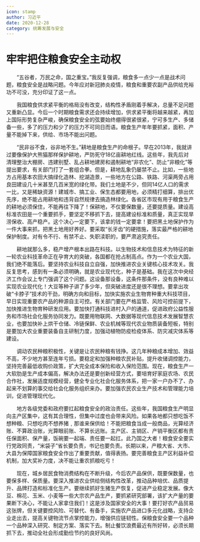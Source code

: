```yaml
---
icon: stamp
author: 习近平
date: 2020-12-28
category: 统筹发展与安全
---
```


# 牢牢把住粮食安全主动权

　　“五谷者，万民之命，国之重宝。”我反复强调，粮食多一点少一点是战术问题，粮食安全是战略问题。今年应对新冠肺炎疫情，粮食和重要农副产品供给充裕功不可没，充分印证了这一点。

　　我国粮食供求紧平衡的格局没有改变，结构性矛盾刚着手解决，总量不足问题又重新凸显。今后一个时期粮食需求还会持续增加，供求紧平衡将越来越紧，再加上国际形势复杂严峻，确保粮食安全的弦要始终绷得很紧很紧，宁可多生产、多储备一些，多了的压力和少了的压力不可同日而语。粮食生产年年要抓紧，面积、产量不能掉下来，供给、市场不能出问题。

　　“民非谷不食，谷非地不生。”耕地是粮食生产的命根子。早在2013年，我就讲过要像保护大熊猫那样保护耕地，严防死守18亿亩耕地红线。这些年，我先后对清理整治大棚房、违建别墅、乱占耕地建房和遏制耕地“非农化”、防止“非粮化”等提出要求，有关部门打了一套组合拳。但是，耕地乱象仍屡禁不止。比如，一些地方占用基本农田大搞绿化造林、挖湖造景，一些地方在公路、铁路、河渠两旁占用良田建设几十米甚至几百米宽的绿化带。我们土地是不少，但同14亿人口的需求一比，又是稀缺资源！建城市、搞工业、保生态都要用地，必须精打细算，排出优先序，绝不能占用耕地和违背自然规律去搞造林绿化。各省区市现有用于粮食生产的耕地必须保住，不能再往下降了！保耕地，不仅要保数量，还要提质量。建设高标准农田是一个重要抓手，要坚定不移抓下去，提高建设标准和质量，真正实现旱涝保收、高产稳产。这个决心一定要下，该拿的钱一定要拿！要把黑土地保护作为一件大事来抓，把黑土地用好养好。要采取“长牙齿”的硬措施，落实最严格的耕地保护制度。对有令不行、有禁不止、失职渎职的，要严肃追究责任。

　　耕地就那么多，稳产增产根本出路在科技。以生物技术和信息技术为特征的新一轮农业科技革命正在孕育大的突破，各国都在抢占制高点。作为一个农业大国，我们绝不能落后。要坚持农业科技自立自强，加快推进农业关键核心技术攻关。我反复思考，感到有一条必须明确，就是农业现代化，种子是基础。我在这次中央经济工作会议上专门强调了这个问题。这设备那设备，这条件那条件，没有良种难以实现农业现代化！大豆等种子讲了多少年，但突破进度还是很不理想。要拿出攻破“卡脖子”技术的干劲，明确方向和目标，加快实施农业生物育种重大科技项目，早日实现重要农产品的种源自主可控。有关部门要在严格监管、风险可控前提下，加快推进生物育种研发应用。要加快打通科技进村入户的通道，促进政府公益性服务和市场社会化服务协同发力。既要用物联网、大数据等现代信息技术发展智慧农业，也要加快补上烘干仓储、冷链保鲜、农业机械等现代农业物质装备短板，特别是要加大农业重要装备自主研制力度，加强动植物防疫检疫体系、防灾减灾体系等建设。

　　调动农民种粮积极性，关键是让农民种粮有钱挣。这几年种粮成本增加、效益不高，不少地方甚至连年亏损。要稳定和加强种粮农民补贴，提升收储调控能力，坚持完善最低收购价政策，扩大完全成本保险和收入保险范围。现在，粮食生产一大软肋是生产成本偏高，解决办法还是要创新经营方式，要培育好家庭农场、农民合作社，发展适度规模经营，健全专业化社会化服务体系，把一家一户办不了、办起来不划算的事交给社会化服务组织来办。要加强农民农业生产技术和管理能力培训，促进管理现代化。

　　地方各级党委和政府要扛起粮食安全的政治责任。这些年，我国粮食生产明显向主产区集中，这有其合理性，但集中过度也会带来风险。如果各地都只想吃饭不想种粮、只想吃肉不想养猪﹐那谁来保供给！不能把粮食当成一般商品，光算经济账、不算政治账，光算眼前账、不算长远账。主产区、主销区、产销平衡区都有责任保面积、保产量，饭碗要一起端、责任要一起扛。此乃国之大者！粮食安全要实行党政同责，“米袋子”省长要负责，书记也要负责。长期以来，产粮大省、大市、大县为保障国家粮食安全作出了重要贡献，值得表扬。要完善粮食主产区利益补偿机制，加大奖补力度，决不能让重农抓粮吃亏！

　　现在，城乡居民食物消费结构在不断升级，今后农产品保供，既要保数量，也要保多样、保质量。要深入推进农业供给侧结构性改革，推动品种培优、品质提升、品牌打造和标准化生产。要继续抓好生猪生产恢复，促进产业稳定发展。像大豆、棉花、玉米、小麦等一些大宗农产品生产，要抓紧研究部署，该扩大产量的要果断下决心，不能让人家拿住我们！这是涉及国家安全的大事！要打好农产品贸易这张牌，但关键要控风险、可替代、有备手，实施农产品进口多元化战略，支持企业走出去，提高关键物流节点掌控能力，增强供应链韧性。保粮食安全要一个品种一个品种深入研究、制定方案、落实下去。制止餐饮浪费最近有所好转，必须长期抓下去，推动全社会形成勤俭节约的良好风尚。